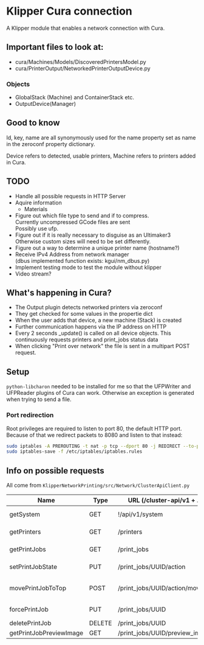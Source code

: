 # Klipper Cura connection

A Klipper module that enables a network connection with Cura.

## Important files to look at:

* cura/Machines/Models/DiscoveredPrintersModel.py
* cura/PrinterOutput/NetworkedPrinterOutputDevice.py

### Objects

* GlobalStack (Machine) and ContainerStack etc.
* OutputDevice(Manager)

## Good to know

Id, key, name are all synonymously used for the name property
set as name in the zeroconf property dictionary.

Device refers to detected, usable printers, Machine refers
to printers added in Cura.

## TODO

* Handle all possible requests in HTTP Server
* Aquire information
    * Materials
* Figure out which file type to send and if to compress.  
    Currently uncompressed GCode files are sent  
    Possibly use ufp.
* Figure out if it is really necessary to disguise as an Ultimaker3  
    Otherwise custom sizes will need to be set differently.
* Figure out a way to determine a unique printer name (hostname?)
* Receive IPv4 Address from network manager  
    (dbus implemented function exists: kgui/nm\_dbus.py)
* Implement testing mode to test the module without klipper
* Video stream?

## What's happening in Cura?

* The Output plugin detects networked printers via zeroconf
* They get checked for some values in the propertie dict
* When the user adds that device, a new machine (Stack) is created
* Further communication happens via the IP address on HTTP
* Every 2 seconds \_update() is called on all device objects.
    This continuously requests printers and print_jobs status data
* When clicking "Print over network" the file is sent in a multipart POST request.

## Setup

`python-libcharon` needed to be installed for me so that the
UFPWriter and UFPReader plugins of Cura can work. Otherwise
an exception is generated when trying to send a file.

### Port redirection

Root privileges are required to listen to port 80, the default HTTP port.
Because of that we redirect packets to 8080 and listen to that instead:

```bash
sudo iptables -A PREROUTING -t nat -p tcp --dport 80 -j REDIRECT --to-ports 8080
sudo iptables-save -f /etc/iptables/iptables.rules
```

## Info on possible requests

All come from `KlipperNetworkPrinting/src/Network/ClusterApiClient.py`

|Name                   |Type   |URL (/cluster-api/v1 + .)      |Data                           |Notes
|-----------------------|-------|-------------------------------|-------------------------------|-----------------------
|getSystem              |GET    |!/api/v1/system                |                               |For manual connection
|getPrinters            |GET    |/printers                      |                               |Periodically requested
|getPrintJobs           |GET    |/print\_jobs                   |                               |Periodically requested
|setPrintJobState       |PUT    |/print\_jobs/UUID/action       |("pause", "print", "abort")    |
|movePrintJobToTop      |POST   |/print\_jobs/UUID/action/move  |json{"to\_position": 0, "list": "queued"}|
|forcePrintJob          |PUT    |/print\_jobs/UUID              |json{"force": True}            |
|deletePrintJob         |DELETE |/print\_jobs/UUID              |                               |
|getPrintJobPreviewImage|GET    |/print\_jobs/UUID/preview\_image|                              |
